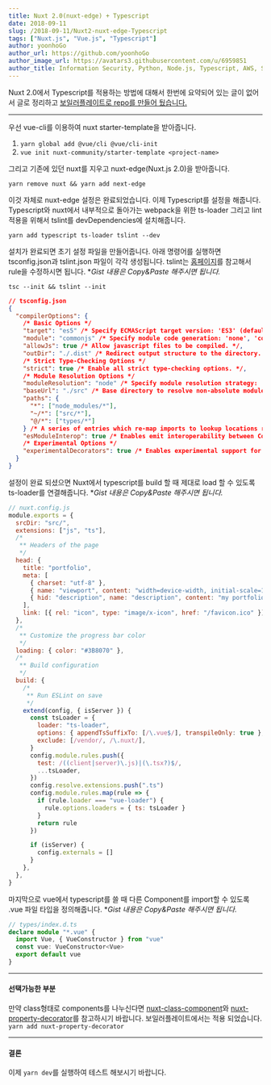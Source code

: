 ```yaml
---
title: Nuxt 2.0(nuxt-edge) + Typescript
date: 2018-09-11
slug: /2018-09-11/Nuxt2-nuxt-edge-Typescript
tags: ["Nuxt.js", "Vue.js", "Typescript"]
author: yoonhoGo
author_url: https://github.com/yoonhoGo
author_image_url: https://avatars3.githubusercontent.com/u/6959851
author_title: Information Security, Python, Node.js, Typescript, AWS, Serverless, Container(Docker, Kubernetes), GraphQL, OAuth2.0. @witherion
---
```


Nuxt 2.0에서 Typescript를 적용하는 방법에 대해서 한번에 요약되어 있는 글이 없어서 글로 정리하고 [보일러플레이트로 repo를 만들어 뒀습니다.](https://github.com/yoonhoGo/Nuxt-edge-with-Typescript-boilerplate)

<!--truncate-->

---

우선 vue-cli를 이용하여 nuxt starter-template을 받아줍니다.

1.  `yarn global add @vue/cli @vue/cli-init`
1.  `vue init nuxt-community/starter-template <project-name>`

그리고 기존에 있던 nuxt를 지우고 nuxt-edge(Nuxt.js 2.0)을 받아줍니다.

`yarn remove nuxt && yarn add next-edge`

이것 자체로 nuxt-edge 설정은 완료되었습니다. 이제 Typescript를 설정을 해줍니다. Typescript와 nuxt에서 내부적으로
돌아가는 webpack을 위한 ts-loader 그리고 lint 적용을 위해서 tslint를 devDependencies에 설치해줍니다.

`yarn add typescript ts-loader tslint --dev`

설치가 완료되면 초기 설정 파일을 만들어줍니다. 아래 명령어를 실행하면 tsconfig.json과 tslint.json 파일이 각각 생성됩니다.
tslint는 [홈페이지](https://palantir.github.io/tslint/)를 참고해서 rule을 수정하시면 됩니다. \*_Gist 내용은 Copy&Paste 해주시면 됩니다._

`tsc --init && tslint --init`

```json
// tsconfig.json
{
  "compilerOptions": {
    /* Basic Options */
    "target": "es5" /* Specify ECMAScript target version: 'ES3' (default), 'ES5', 'ES2015', 'ES2016', 'ES2017','ES2018' or 'ESNEXT'. */,
    "module": "commonjs" /* Specify module code generation: 'none', 'commonjs', 'amd', 'system', 'umd', 'es2015', or 'ESNext'. */,
    "allowJs": true /* Allow javascript files to be compiled. */,
    "outDir": "./.dist" /* Redirect output structure to the directory. */,
    /* Strict Type-Checking Options */
    "strict": true /* Enable all strict type-checking options. */,
    /* Module Resolution Options */
    "moduleResolution": "node" /* Specify module resolution strategy: 'node' (Node.js) or 'classic' (TypeScript pre-1.6). */,
    "baseUrl": "./src" /* Base directory to resolve non-absolute module names. */,
    "paths": {
      "*": ["node_modules/*"],
      "~/*": ["src/*"],
      "@/*": ["types/*"]
    } /* A series of entries which re-map imports to lookup locations relative to the 'baseUrl'. */,
    "esModuleInterop": true /* Enables emit interoperability between CommonJS and ES Modules via creation of namespace objects for all imports. Implies 'allowSyntheticDefaultImports'. */,
    /* Experimental Options */
    "experimentalDecorators": true /* Enables experimental support for ES7 decorators. */
  }
}
```

설정이 완료 되셨으면 Nuxt에서 typescript를 build 할 때 제대로 load 할 수 있도록 ts-loader를 연결해줍니다. \*_Gist 내용은 Copy&Paste 해주시면 됩니다._

```javascript
// nuxt.config.js
module.exports = {
  srcDir: "src/",
  extensions: ["js", "ts"],
  /*
   ** Headers of the page
   */
  head: {
    title: "portfolio",
    meta: [
      { charset: "utf-8" },
      { name: "viewport", content: "width=device-width, initial-scale=1" },
      { hid: "description", name: "description", content: "my portfolio site" },
    ],
    link: [{ rel: "icon", type: "image/x-icon", href: "/favicon.ico" }],
  },
  /*
   ** Customize the progress bar color
   */
  loading: { color: "#3B8070" },
  /*
   ** Build configuration
   */
  build: {
    /*
     ** Run ESLint on save
     */
    extend(config, { isServer }) {
      const tsLoader = {
        loader: "ts-loader",
        options: { appendTsSuffixTo: [/\.vue$/], transpileOnly: true },
        exclude: [/vendor/, /\.nuxt/],
      }
      config.module.rules.push({
        test: /((client|server)\.js)|(\.tsx?)$/,
        ...tsLoader,
      })
      config.resolve.extensions.push(".ts")
      config.module.rules.map(rule => {
        if (rule.loader === "vue-loader") {
          rule.options.loaders = { ts: tsLoader }
        }
        return rule
      })

      if (isServer) {
        config.externals = []
      }
    },
  },
}
```

마지막으로 vue에서 typescript를 쓸 때 다른 Component를 import할 수 있도록 .vue 파일 타입을 정의해줍니다. \*_Gist 내용은 Copy&Paste 해주시면 됩니다._

```typescript
// types/index.d.ts
declare module "*.vue" {
  import Vue, { VueConstructor } from "vue"
  const vue: VueConstructor<Vue>
  export default vue
}
```

---

#### 선택가능한 부분

만약 class형태로 components를 나누신다면
[nuxt-class-component](https://github.com/nuxt-community/nuxt-class-component)와
[nuxt-property-decorator](https://github.com/nuxt-community/nuxt-property-decorator)를
참고하시기 바랍니다. 보일러플레이트에서는 적용 되었습니다. `yarn add nuxt-property-decorator`

---

#### 결론

이제 `yarn dev`를 실행하여 테스트 해보시기 바랍니다.
